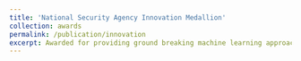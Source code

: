 ```yaml
---
title: 'National Security Agency Innovation Medallion'
collection: awards
permalink: /publication/innovation
excerpt: Awarded for providing ground breaking machine learning approaches to previously intractable text analysis problems at the Agency.
---
```


